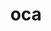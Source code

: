 ---
category: 3-letters
denotation: null
name: oca
reference_link: https://www.etymonline.com/word/oca
root_language: null
root_name: null
title: oca
type: free
word_sums:
- respelling: oca
  sum: 'Oca + '
---